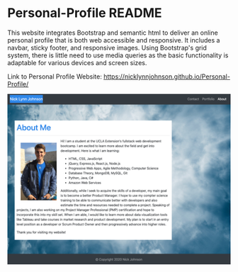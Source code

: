 # Personal-Profile README

This website integrates Bootstrap and semantic html to deliver an online personal profile that is both web accessible and responsive. It includes a navbar, sticky footer, and responsive images. Using Bootstrap's grid system, there is little need to use media queries as the basic functionality is adaptable for various devices and screen sizes. 

Link to Personal Profile Website: https://nicklynnjohnson.github.io/Personal-Profile/

![Personal Profile](./Develop/Assets/Images/readme-pic.png?raw=true "Personal Profile")
